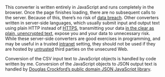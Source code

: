 ﻿This converter is written entirely in JavaScript and runs completely in the browser. Once the page finishes loading, there are no subsequent calls to the server. Because of this, there’s no risk of [data breach][wikipedia-data-breach]. Other converters written in server-side languages, which usually submit input and output text using plain HTTP instead of [HTTPS][wikipedia-https], transmitting your data [in the clear as plain, unencrypted text][wikipedia-plaintext], expose you and your data to unnecessary risk. While these server-side converters are good exercises in programming, and may be useful in a trusted [intranet][wikipedia-intranet] setting, they should not be used if they are hosted by [untrusted][wikipedia-untrusted] third parties on the unsecured Web.

Conversion of the CSV input text to JavaScript objects is handled by code written by me. Conversion of the JavaScript objects to JSON output text is handled by [Douglas Crockford’s public domain JSON JavaScript library][github-json-js].

[wikipedia-data-breach]: http://en.wikipedia.org/wiki/Data_breach
[wikipedia-https]: http://en.wikipedia.org/wiki/HTTP_Secure
[wikipedia-plaintext]: http://en.wikipedia.org/wiki/Plaintext
[wikipedia-intranet]: http://en.wikipedia.org/wiki/Intranet
[wikipedia-untrusted]: http://en.wikipedia.org/wiki/Untrusted
[github-json-js]: https://github.com/douglascrockford/JSON-js